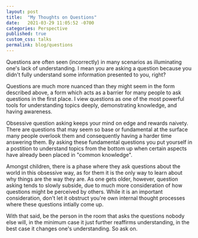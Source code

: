 ```yaml
---
layout: post
title:  "My Thoughts on Questions"
date:   2021-03-29 11:05:52 -0700
categories: Perspective
published: true
custom_css: talks
permalink: blog/questions
---
```

Questions are often seen (incorrectly) in many scenarios as illuminating one's lack of understanding. I mean you are asking a question because you didn't fully understand some information presented to you, right? 

Questions are much more nuanced than they might seem in the form described above, a form which acts as a barrier for many people to ask questions in the first place. I view questions as one of the most powerful tools for understanding topics deeply, demonstrating knowledge, and having awareness.

Obsessive question asking keeps your mind on edge and rewards naivety. There are questions that may seem so base or fundamental at the surface many people overlook them and consequently having a harder time answering them. By asking these fundamental questions you put yourself in a postition to understand topics from the bottom up when certain aspects have already been placed in "common knowledge".

Amongst children, there is a phase where they ask questions about the world in this obsessive way, as for them it is the only way to learn about why things are the way they are. As one gets older, however, question asking tends to slowly subside, due to much more consideration of how questions might be perceived by others. 
While it is an important consideration, don't let it obstruct you're own internal thought processes where these questions intially come up.

With that said, be the person in the room that asks the questions nobody else will, in the minimum case it just further reaffirms understanding, in the best case it changes one's understanding. So ask on.



